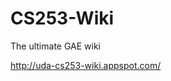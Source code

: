 <h1>CS253-Wiki</h1>
<p>The ultimate GAE wiki</p>
<a href="http://uda-cs253-wiki.appspot.com/">
  http://uda-cs253-wiki.appspot.com/
</a>